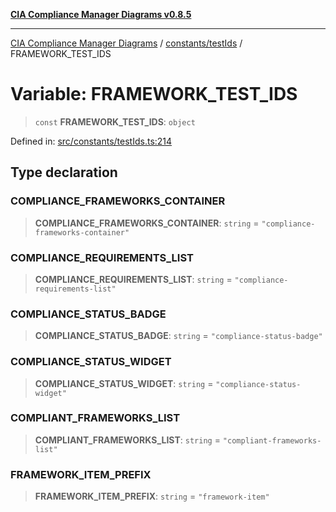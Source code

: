 [**CIA Compliance Manager Diagrams v0.8.5**](../../../README.md)

***

[CIA Compliance Manager Diagrams](../../../modules.md) / [constants/testIds](../README.md) / FRAMEWORK\_TEST\_IDS

# Variable: FRAMEWORK\_TEST\_IDS

> `const` **FRAMEWORK\_TEST\_IDS**: `object`

Defined in: [src/constants/testIds.ts:214](https://github.com/Hack23/cia-compliance-manager/blob/eca22610f41e5f6b6c0cece88769b1ffbe9db4bd/src/constants/testIds.ts#L214)

## Type declaration

### COMPLIANCE\_FRAMEWORKS\_CONTAINER

> **COMPLIANCE\_FRAMEWORKS\_CONTAINER**: `string` = `"compliance-frameworks-container"`

### COMPLIANCE\_REQUIREMENTS\_LIST

> **COMPLIANCE\_REQUIREMENTS\_LIST**: `string` = `"compliance-requirements-list"`

### COMPLIANCE\_STATUS\_BADGE

> **COMPLIANCE\_STATUS\_BADGE**: `string` = `"compliance-status-badge"`

### COMPLIANCE\_STATUS\_WIDGET

> **COMPLIANCE\_STATUS\_WIDGET**: `string` = `"compliance-status-widget"`

### COMPLIANT\_FRAMEWORKS\_LIST

> **COMPLIANT\_FRAMEWORKS\_LIST**: `string` = `"compliant-frameworks-list"`

### FRAMEWORK\_ITEM\_PREFIX

> **FRAMEWORK\_ITEM\_PREFIX**: `string` = `"framework-item"`
